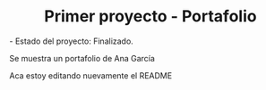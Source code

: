 <h1 align="center"> Primer proyecto - Portafolio</h1>
- Estado del proyecto: Finalizado.

Se muestra un portafolio de Ana García

Aca estoy editando nuevamente el README
